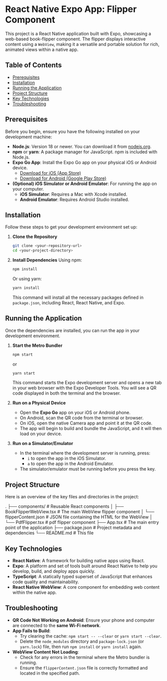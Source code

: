 # React Native Expo App: Flipper Component

This project is a React Native application built with Expo, showcasing a web-based book-flipper component. The flipper displays interactive content using a `WebView`, making it a versatile and portable solution for rich, animated views within a native app.



## Table of Contents

- [Prerequisites](#prerequisites)
- [Installation](#installation)
- [Running the Application](#running-the-application)
- [Project Structure](#project-structure)
- [Key Technologies](#key-technologies)
- [Troubleshooting](#troubleshooting)

## Prerequisites

Before you begin, ensure you have the following installed on your development machine:

- **Node.js**: Version 18 or newer. You can download it from [nodejs.org](https://nodejs.org/).
- **npm** or **yarn**: A package manager for JavaScript. npm is included with Node.js.
- **Expo Go App**: Install the Expo Go app on your physical iOS or Android device.
  - [Download for iOS (App Store)](https://apps.apple.com/us/app/expo-go/id982107779)
  - [Download for Android (Google Play Store)](https://play.google.com/store/apps/details?id=host.exp.exponent)
- **(Optional) iOS Simulator or Android Emulator**: For running the app on your computer.
  - **iOS Simulator**: Requires a Mac with Xcode installed.
  - **Android Emulator**: Requires Android Studio installed.

## Installation

Follow these steps to get your development environment set up:

1.  **Clone the Repository**
    ```bash
    git clone <your-repository-url>
    cd <your-project-directory>
    ```

2.  **Install Dependencies**
    Using npm:
    ```bash
    npm install
    ```
    Or using yarn:
    ```bash
    yarn install
    ```
    This command will install all the necessary packages defined in `package.json`, including React, React Native, and Expo.

## Running the Application

Once the dependencies are installed, you can run the app in your development environment.

1.  **Start the Metro Bundler**
    ```bash
    npm start
    ```
    or
    ```bash
    yarn start
    ```
    This command starts the Expo development server and opens a new tab in your web browser with the Expo Developer Tools. You will see a QR code displayed in both the terminal and the browser.

2.  **Run on a Physical Device**
    - Open the **Expo Go** app on your iOS or Android phone.
    - On Android, scan the QR code from the terminal or browser.
    - On iOS, open the native Camera app and point it at the QR code.
    - The app will begin to build and bundle the JavaScript, and it will then load on your device.

3.  **Run on a Simulator/Emulator**
    - In the terminal where the development server is running, press:
      - `i` to open the app in the iOS Simulator.
      - `a` to open the app in the Android Emulator.
    - The simulator/emulator must be running before you press the key.

## Project Structure

Here is an overview of the key files and directories in the project:


.
├── components/          # Reusable React components
│   ├── BookFlipperWebView.tsx # The main WebView flipper component
│   └── flipperContent.json # JSON file containing the HTML for the WebView
│   └── PdfFlipper.tsx  # pdf flipper component
├── App.tsx              # The main entry point of the application
├── package.json         # Project metadata and dependencies
└── README.md            # This file


## Key Technologies

- **React Native**: A framework for building native apps using React.
- **Expo**: A platform and set of tools built around React Native to help you develop, build, and deploy apps quickly.
- **TypeScript**: A statically typed superset of JavaScript that enhances code quality and maintainability.
- **React Native WebView**: A core component for embedding web content within the native app.

## Troubleshooting

- **QR Code Not Working on Android**: Ensure your phone and computer are connected to the **same Wi-Fi network**.
- **App Fails to Build**:
  - Try clearing the cache: `npm start -- --clear` or `yarn start --clear`.
  - Delete the `node_modules` directory and `package-lock.json` (or `yarn.lock`) file, then run `npm install` or `yarn install` again.
- **WebView Content Not Loading**:
  - Check for any errors in the terminal where the Metro bundler is running.
  - Ensure the `flipperContent.json` file is correctly formatted and located in the specified path.

